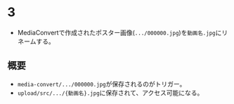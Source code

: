 # 3
- MediaConvertで作成されたポスター画像(`.../000000.jpg`)を`動画名.jpg`にリネームする。

## 概要
- `media-convert/.../000000.jpg`が保存されるのがトリガー。
- `upload/src/.../{動画名}.jpg`に保存されて、アクセス可能になる。